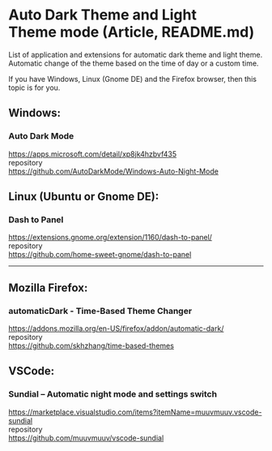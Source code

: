 # Auto Dark Theme and Light Theme mode (Article, README.md)
List of application and extensions for automatic dark theme and light theme. Automatic change of the theme based on the time of day or a custom time.

If you have Windows, Linux (Gnome DE) and the Firefox browser, then this topic is for you.


## Windows:

### Auto Dark Mode
https://apps.microsoft.com/detail/xp8jk4hzbvf435  
repository  
https://github.com/AutoDarkMode/Windows-Auto-Night-Mode  


## Linux (Ubuntu or Gnome DE):

### Dash to Panel
https://extensions.gnome.org/extension/1160/dash-to-panel/  
repository  
https://github.com/home-sweet-gnome/dash-to-panel  

---
  
## Mozilla Firefox:

### automaticDark - Time-Based Theme Changer
https://addons.mozilla.org/en-US/firefox/addon/automatic-dark/  
repository  
https://github.com/skhzhang/time-based-themes  


## VSCode:

### Sundial – Automatic night mode and settings switch

https://marketplace.visualstudio.com/items?itemName=muuvmuuv.vscode-sundial  
repository  
https://github.com/muuvmuuv/vscode-sundial  
